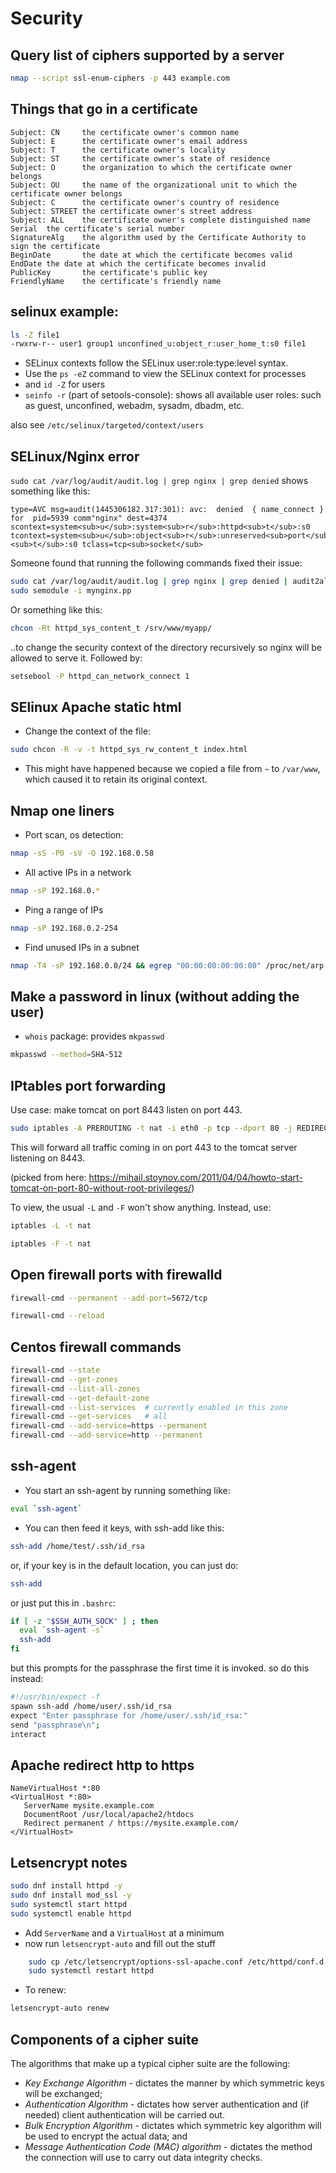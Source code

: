 # Security

## Query list of ciphers supported by a server

``` sh
nmap --script ssl-enum-ciphers -p 443 example.com
```

## Things that go in a certificate

```
Subject: CN     the certificate owner's common name
Subject: E      the certificate owner's email address
Subject: T      the certificate owner's locality
Subject: ST     the certificate owner's state of residence
Subject: O      the organization to which the certificate owner belongs
Subject: OU     the name of the organizational unit to which the certificate owner belongs
Subject: C      the certificate owner's country of residence
Subject: STREET the certificate owner's street address
Subject: ALL    the certificate owner's complete distinguished name
Serial  the certificate's serial number
SignatureAlg    the algorithm used by the Certificate Authority to sign the certificate
BeginDate       the date at which the certificate becomes valid
EndDate the date at which the certificate becomes invalid
PublicKey       the certificate's public key
FriendlyName    the certificate's friendly name
```

## selinux example:

``` sh
ls -Z file1
-rwxrw-r-- user1 group1 unconfined_u:object_r:user_home_t:s0 file1
```

-   SELinux contexts follow the SELinux user:role:type:level syntax.
-   Use the `ps -eZ` command to view the SELinux context for processes
-   and `id -Z` for users
-   `seinfo -r` (part of setools-console): shows all available user roles: such as guest, unconfined, webadm, sysadm, dbadm, etc.

also see `/etc/selinux/targeted/context/users`

## SELinux/Nginx error

`sudo cat /var/log/audit/audit.log | grep nginx | grep denied`
shows something like this:

```
type=AVC msg=audit(1445306182.317:301): avc:  denied  { name_connect } for  pid=5939 comm"nginx" dest=4374 scontext=system<sub>u</sub>:system<sub>r</sub>:httpd<sub>t</sub>:s0 tcontext=system<sub>u</sub>:object<sub>r</sub>:unreserved<sub>port</sub><sub>t</sub>:s0 tclass=tcp<sub>socket</sub>
```

Someone found that running the following commands fixed their issue:

``` sh
sudo cat /var/log/audit/audit.log | grep nginx | grep denied | audit2allow -M mynginx
sudo semodule -i mynginx.pp
```

Or something like this:

``` sh
chcon -Rt httpd_sys_content_t /srv/www/myapp/
```

..to change the security context of the directory recursively so nginx will be allowed to serve it. Followed by:

``` sh
setsebool -P httpd_can_network_connect 1
```

## SElinux Apache static html

-   Change the context of the file:

``` sh
sudo chcon -R -v -t httpd_sys_rw_content_t index.html
```

-   This might have happened because we copied a file from `~` to
    `/var/www`, which caused it to retain its original context.

## Nmap one liners

-   Port scan, os detection:

``` sh
nmap -sS -P0 -sV -O 192.168.0.58
```

-   All active IPs in a network

``` sh
nmap -sP 192.168.0.*
```

-   Ping a range of IPs

``` sh
nmap -sP 192.168.0.2-254
```

-   Find unused IPs in a subnet

``` sh
nmap -T4 -sP 192.168.0.0/24 && egrep "00:00:00:00:00:00" /proc/net/arp
```

## Make a password in linux (without adding the user)

-   `whois` package: provides `mkpasswd`

``` sh
mkpasswd --method=SHA-512
```

## IPtables port forwarding

Use case: make tomcat on port 8443 listen on port 443.

``` sh
sudo iptables -A PREROUTING -t nat -i eth0 -p tcp --dport 80 -j REDIRECT --to-port 8080
```

This will forward all traffic coming in on port 443 to the tomcat
server listening on 8443.

(picked from here: <https://mihail.stoynov.com/2011/04/04/howto-start-tomcat-on-port-80-without-root-privileges/>)

To view, the usual `-L` and `-F` won't show anything. Instead, use:

``` sh
iptables -L -t nat
```

``` sh
iptables -F -t nat
```

## Open firewall ports with firewalld

``` sh
firewall-cmd --permanent --add-port=5672/tcp
```

``` sh
firewall-cmd --reload
```

## Centos firewall commands

``` sh
firewall-cmd --state
firewall-cmd --get-zones
firewall-cmd --list-all-zones
firewall-cmd --get-default-zone
firewall-cmd --list-services  # currently enabled in this zone
firewall-cmd --get-services   # all
firewall-cmd --add-service=https --permanent
firewall-cmd --add-service=http --permanent
```

## ssh-agent

-   You start an ssh-agent by running something like:

``` sh
eval `ssh-agent`
```

-   You can then feed it keys, with ssh-add like this:

``` sh
ssh-add /home/test/.ssh/id_rsa
```
or, if your key is in the default location, you can just do:

``` sh
ssh-add
```

or just put this in `.bashrc`:

``` sh
if [ -z "$SSH_AUTH_SOCK" ] ; then
  eval `ssh-agent -s`
  ssh-add
fi
```

but this prompts for the passphrase the first time it is invoked. so do this instead:

``` sh
#!/usr/bin/expect -f
spawn ssh-add /home/user/.ssh/id_rsa
expect "Enter passphrase for /home/user/.ssh/id_rsa:"
send "passphrase\n";
interact
```

## Apache redirect http to https

```
NameVirtualHost *:80
<VirtualHost *:80>
   ServerName mysite.example.com
   DocumentRoot /usr/local/apache2/htdocs 
   Redirect permanent / https://mysite.example.com/
</VirtualHost>
```

## Letsencrypt notes

``` sh
sudo dnf install httpd -y
sudo dnf install mod_ssl -y
sudo systemctl start httpd
sudo systemctl enable httpd
```

-   Add `ServerName` and a `VirtualHost` at a minimum
-   now run `letsencrypt-auto` and fill out the stuff

``` sh
    sudo cp /etc/letsencrypt/options-ssl-apache.conf /etc/httpd/conf.d
    sudo systemctl restart httpd
```

-   To renew:

``` sh
letsencrypt-auto renew
```

## Components of a cipher suite

The algorithms that make up a typical cipher suite are the following:

-   *Key Exchange Algorithm* - dictates the manner by which symmetric keys
    will be exchanged;
-   *Authentication Algorithm* - dictates how server authentication and
    (if needed) client authentication will be carried out.
-   *Bulk Encryption Algorithm* - dictates which symmetric key algorithm
    will be used to encrypt the actual data; and
-   *Message Authentication Code (MAC) algorithm* - dictates the method
    the connection will use to carry out data integrity checks.
